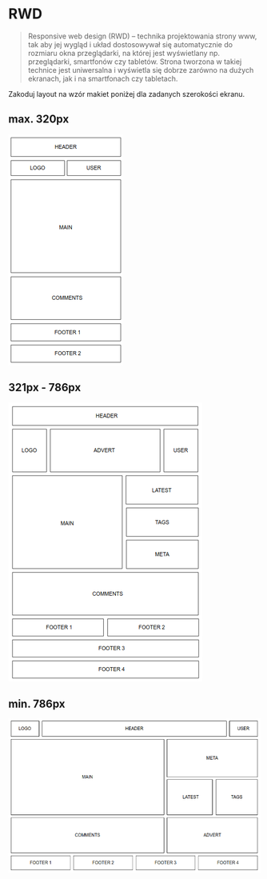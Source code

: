 # RWD

> Responsive web design (RWD) – technika projektowania strony www, tak aby jej wygląd i układ dostosowywał się automatycznie do rozmiaru okna przeglądarki, na której jest wyświetlany np. przeglądarki, smartfonów czy tabletów. Strona tworzona w takiej technice jest uniwersalna i wyświetla się dobrze zarówno na dużych ekranach, jak i na smartfonach czy tabletach.

Zakoduj layout na wzór makiet poniżej dla zadanych szerokości ekranu.

## max. 320px
![RWD - Mobile](resources/rwd-mobile.png)

## 321px - 786px
![RWD - Tablete](resources/rwd-tablet.png)

## min. 786px
![RWD - Desktop](resources/rwd-wide.png)
